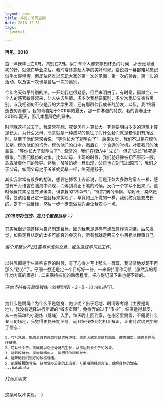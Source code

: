 ```yaml
---

layout: post
title: 再见，贰零壹捌
date: 2018-12-31
tags: 
- journal

---
```


#### 再见，2018

这一年我毕业在6月，离别在7月。似乎每个人都要等到怀念的时候，才会觉得当初的好，就像在毕业之后，我时常怀念起大学的美好时光。要说每一幕都难以忘记似乎太假惺惺，但却依然难以忘记大家的第一次的见面，第一次的聚会，第一次的活动，以及第一次也是最后一次的离别。

<!-- more -->

今年冬天似乎特别的冷，一开始我也很疑惑，但后来明白了，有时候，孤单会让一个人的感官敏感起来，让人失去热情。多少次我想要离别，多少次我却又害怕离别。与我相别的不仅是我的大学生涯，还有那群伴我成长的朋友，以及，我“终将逝去的青春”。我的青春始于2011年的夏天，那一件淋湿的衬衣，我的青春止于2018年夏天，那几本墨绿色的证书。

时间就这样过去了。我常常在想，究竟怎样才算长大。究竟要明白多少的道理才算是长大，为什么父母、长辈就是一种成熟的象征？为什么我们就是和他们有所区别，以至于他们常常会说，“等你长大了就明白了”。后来发觉，我们不过是在模仿长辈，模仿他们的行为，模仿他们的口吻，然后在一个合适的时机，对着我们的晚辈说：“等你长大了就明白了”。渐渐的，我们在模仿中“成长”。但这“成长”终究是假象，当我们模仿的对象，比如父母，出现的时候，我们就好像被打回原形一般，乖乖听着他们的教导。然后，爷爷奶奶一旦出现，父母也立刻“显出原形”，我们之于父母，如同父母之于爷爷奶奶辈一样，终究是孩子。

其实我常常有很多的想法，想要在博客上去诉说，但是正如大多数的常人一样，感觉有千万语言在脑海中涌现，而等到真正下笔的时候，反而一个字写不出来了。这时候我其实总是有点沮丧，沮丧我的“不争气”，“沮丧”我的懒惰。写到此，突然觉得，是该给自己定一些目标来实现了，毕竟如上所说的一样，我们终究是要成长的，定下一些目标，然后一步一步去做些许会让我安心一点。

##### 2018即将过去，定几个重要目标：）
其实我很少像这样为自己制定目标，因为我老是这样有点故意作秀之嫌，后来发觉，如果定目标定的太多可能真的会这样，所有我就定两三个小目标以鞭策自己。

###### 每个月至少产出3篇有价值的文章，或生活或学习或工作。
以往我都是学些某些东西的时候，有了心得才写上那么一两篇，我渐渐地发现不再那么“勤劳”了。仔细一想还是定一个目标好一些，一来保持写作习惯（虽然我的写作功力真的很差）；二来保持技能的熟悉程度，把心得记录下来也是不错的。

###### 开始坚持每天跳绳锻炼（依据阶段1 - 3 - 5 - 10 min进行）。
为什么是跳绳？为什么不是健身、跑步呢？出于场地、时间等考虑（主要是场地），我没有选择进行所谓的“锻炼宏图”，免得弄的过于“专业”，结果适得其反，从一些简单的小锻炼（跳绳）入手，每天晚上回到家，在小区里跳绳，不需要什么专业的场地，我觉得更能长期坚持。而且据我查到的相关知识，让我对跳绳更加有了信心：
```
1、可以减肥，能使全身的肉变得结实有弹性，减少大腿及臀部的脂肪，健美塑性，使得身体动作敏捷。
2、可以长个子。跳绳可以促进骨骼的生长，从而达到长个子的效果。
3、能锻炼耐力。经常跳绳的人，能很好的锻炼耐力。
4、能帮助我们很好的放松情绪。
5、能缓解腰酸背痛。经常做办公室的上班者，可采用跳绳的方法，缓解身体的酸痛。
...balabala
```

###### 找到女朋友
这条可以不实现。：）
